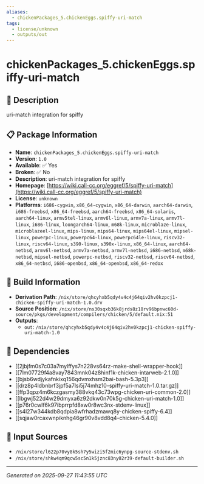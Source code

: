 ```yaml
---
aliases:
  - chickenPackages_5.chickenEggs.spiffy-uri-match
tags:
  - license/unknown
  - outputs/out
---
```


# chickenPackages_5.chickenEggs.spiffy-uri-match

## 📝 Description

uri-match integration for spiffy

## 📋 Package Information

- **Name**: `chickenPackages_5.chickenEggs.spiffy-uri-match`
- **Version**: `1.0`
- **Available**: ✅ Yes
- **Broken**: ✅ No
- **Description**: uri-match integration for spiffy
- **Homepage**: [https://wiki.call-cc.org/eggref/5/spiffy-uri-match](https://wiki.call-cc.org/eggref/5/spiffy-uri-match)
- **License**: `unknown`
- **Platforms**: `i686-cygwin`, `x86_64-cygwin`, `x86_64-darwin`, `aarch64-darwin`, `i686-freebsd`, `x86_64-freebsd`, `aarch64-freebsd`, `x86_64-solaris`, `aarch64-linux`, `armv5tel-linux`, `armv6l-linux`, `armv7a-linux`, `armv7l-linux`, `i686-linux`, `loongarch64-linux`, `m68k-linux`, `microblaze-linux`, `microblazeel-linux`, `mips-linux`, `mips64-linux`, `mips64el-linux`, `mipsel-linux`, `powerpc-linux`, `powerpc64-linux`, `powerpc64le-linux`, `riscv32-linux`, `riscv64-linux`, `s390-linux`, `s390x-linux`, `x86_64-linux`, `aarch64-netbsd`, `armv6l-netbsd`, `armv7a-netbsd`, `armv7l-netbsd`, `i686-netbsd`, `m68k-netbsd`, `mipsel-netbsd`, `powerpc-netbsd`, `riscv32-netbsd`, `riscv64-netbsd`, `x86_64-netbsd`, `i686-openbsd`, `x86_64-openbsd`, `x86_64-redox`

## 🔧 Build Information

- **Derivation Path**: `/nix/store/qhcyhxb5qdy4v4c4j64qiv2hv0kzpcj1-chicken-spiffy-uri-match-1.0.drv`
- **Source Position**: `/nix/store/ns30sqxb36k8jrds8z18rv96bpnwc60d-source/pkgs/development/compilers/chicken/5/default.nix:51`
- **Outputs**:
  - `out`:  `/nix/store/qhcyhxb5qdy4v4c4j64qiv2hv0kzpcj1-chicken-spiffy-uri-match-1.0`

## 🔗 Dependencies

- [[2jbjfm0s7c03a7mylffys7n228vs64rz-make-shell-wrapper-hook]]
- [[7lm07729f4a8vay7843mnk04z8hinf1k-chicken-intarweb-2.1.0]]
- [[bjsb6wdjykafnkixq156qdvmxhsm2bai-bash-5.3p3]]
- [[drz8p4ldbnbrf3jpf5a7lsi5j74mhz10-spiffy-uri-match-1.0.tar.gz]]
- [[ffp3qpz4m6kczgasmy388vkq43c73wpg-chicken-uri-common-2.0]]
- [[lbgwj522d4w29dmyxa6z92dkw0n70k5g-chicken-uri-match-1.0]]
- [[p76r0cwlf6k97ibprrpfd8xw0r8wc3nx-stdenv-linux]]
- [[s4l27w344kdb8qdpia8wfrhadzmawq8y-chicken-spiffy-6.4]]
- [[sqjaw0rcaxwnpiknhg46gr90v8vdd8q4-chicken-5.4.0]]

## 📁 Input Sources

- `/nix/store/l622p70vy8k5sh7y5wizi5f2mic6ynpg-source-stdenv.sh`
- `/nix/store/shkw4qm9qcw5sc5n1k5jznc83ny02r39-default-builder.sh`

---
*Generated on 2025-09-27 11:43:55 UTC*
